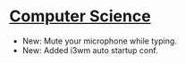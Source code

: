 # [Computer Science](hushboard.md)

* New: Mute your microphone while typing.
* New: Added i3wm auto startup conf.